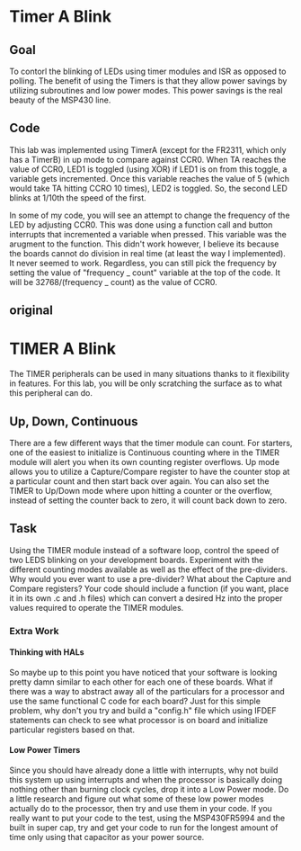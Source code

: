 # Timer A Blink 
## Goal
To contorl the blinking of LEDs using timer modules and ISR as opposed to polling. The benefit of using the Timers is that they allow power savings by utilizing subroutines and low power modes. This power savings is the real beauty of the MSP430 line.
## Code
This lab was implemented using TimerA (except for the FR2311, which only has a TimerB) in up mode to compare against CCR0. When TA reaches the value of CCR0, LED1 is toggled (using XOR) if LED1 is on from this toggle, a variable gets incremented. Once this variable reaches the value of 5 (which would take TA hitting CCRO 10 times), LED2 is toggled. So, the second LED blinks at 1/10th the speed of the first. 

In some of my code, you will see an attempt to change the frequency of the LED by adjusting CCR0. This was done using a function call and button interrupts that incremented a variable when pressed. This variable was the arugment to the function. This didn't work however, I believe its because the boards cannot do division in real time (at least the way I implemented). It never seemed to work. Regardless, you can still pick the frequency by setting the value of "frequency _ count" variable at the top of the code. It will be 32768/(frequency _ count) as the value of CCR0. 


## original 
# TIMER A Blink
The TIMER peripherals can be used in many situations thanks to it flexibility in features. For this lab, you will be only scratching the surface as to what this peripheral can do. 

## Up, Down, Continuous 
There are a few different ways that the timer module can count. For starters, one of the easiest to initialize is Continuous counting where in the TIMER module will alert you when its own counting register overflows. Up mode allows you to utilize a Capture/Compare register to have the counter stop at a particular count and then start back over again. You can also set the TIMER to Up/Down mode where upon hitting a counter or the overflow, instead of setting the counter back to zero, it will count back down to zero. 

## Task
Using the TIMER module instead of a software loop, control the speed of two LEDS blinking on your development boards. Experiment with the different counting modes available as well as the effect of the pre-dividers. Why would you ever want to use a pre-divider? What about the Capture and Compare registers? Your code should include a function (if you want, place it in its own .c and .h files) which can convert a desired Hz into the proper values required to operate the TIMER modules.

### Extra Work
#### Thinking with HALs
So maybe up to this point you have noticed that your software is looking pretty damn similar to each other for each one of these boards. What if there was a way to abstract away all of the particulars for a processor and use the same functional C code for each board? Just for this simple problem, why don't you try and build a "config.h" file which using IFDEF statements can check to see what processor is on board and initialize particular registers based on that.

#### Low Power Timers
Since you should have already done a little with interrupts, why not build this system up using interrupts and when the processor is basically doing nothing other than burning clock cycles, drop it into a Low Power mode. Do a little research and figure out what some of these low power modes actually do to the processor, then try and use them in your code. If you really want to put your code to the test, using the MSP430FR5994 and the built in super cap, try and get your code to run for the longest amount of time only using that capacitor as your power source.
